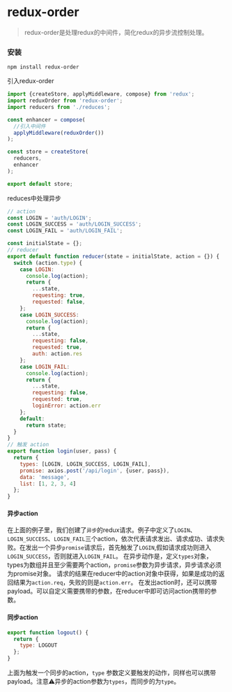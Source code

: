 # redux-order


>redux-order是处理redux的中间件，简化redux的异步流控制处理。





### 安装



```
npm install redux-order
```

引入redux-order

```javascript
import {createStore, applyMiddleware, compose} from 'redux';
import reduxOrder from 'redux-order';
import reducers from './reduces';

const enhancer = compose(
  //引入中间件
  applyMiddleware(reduxOrder())
);

const store = createStore(
  reducers,
  enhancer
);

export default store;

```

reduces中处理异步

```javascript
// action
const LOGIN = 'auth/LOGIN';
const LOGIN_SUCCESS = 'auth/LOGIN_SUCCESS';
const LOGIN_FAIL = 'auth/LOGIN_FAIL';

const initialState = {};
// reducer
export default function reducer(state = initialState, action = {}) {
  switch (action.type) {
    case LOGIN:
      console.log(action);
      return {
        ...state,
        requesting: true,
        requested: false,
    };
    case LOGIN_SUCCESS:
      console.log(action);
      return {
        ...state,
        requesting: false,
        requested: true,
        auth: action.res
    };
    case LOGIN_FAIL:
      console.log(action);
      return {
        ...state,
        requesting: false,
        requested: true,
        loginError: action.err
    };
    default:
      return state;
  }
}
// 触发 action
export function login(user, pass) {
  return {
    types: [LOGIN, LOGIN_SUCCESS, LOGIN_FAIL],
    promise: axios.post('/api/login', {user, pass}),
    data: 'message',
    list: [1, 2, 3, 4]
  };
}
```


#### 异步action
在上面的例子里，我们创建了`异步`的redux请求。例子中定义了`LOGIN`、`LOGIN_SUCCESS`、`LOGIN_FAIL`三个action，依次代表请求发出、请求成功、请求失败。在发出一个异步`promise`请求后，首先触发了`LOGIN`,假如请求成功则进入`LOGIN_SUCCESS`，否则就进入`LOGIN_FAIL`。
在异步动作是，定义`types`对象，types为数组并且至少需要两个action，`promise`参数为异步请求，异步请求必须为promise对象。
请求的结果在reducer中的action对象中获得，如果是成功的返回结果为`action.req`，失败的则是`action.err`。
在发出action时，还可以携带payload。可以自定义需要携带的参数，在reducer中即可访问action携带的参数。

#### 同步action
```javascript
export function logout() {
  return {
    type: LOGOUT
  };
}
```
上面为触发一个同步的action，`type` 参数定义要触发的动作，同样也可以携带payload。注意⚠️异步的action参数为`types`，而同步的为`type`。
